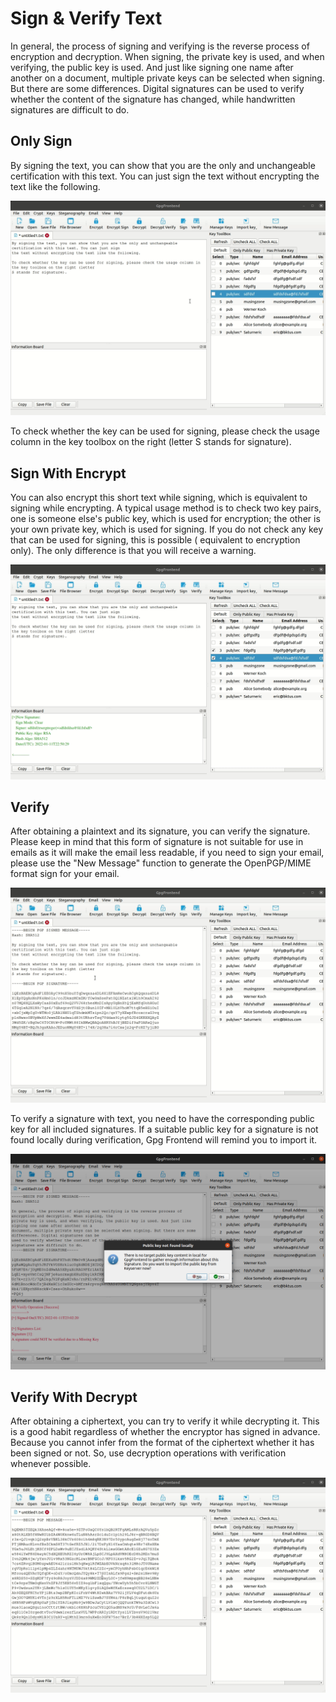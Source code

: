 # Sign & Verify Text

In general, the process of signing and verifying is the reverse process of encryption and decryption. When signing, the
private key is used, and when verifying, the public key is used. And just like signing one name after another on a
document, multiple private keys can be selected when signing. But there are some differences. Digital signatures can be
used to verify whether the content of the signature has changed, while handwritten signatures are difficult to do.

## Only Sign

By signing the text, you can show that you are the only and unchangeable certification with this text. You can just sign
the text without encrypting the text like the following.

![Peek 2022-01-12 06-50](_media/sign-verify-text/Peek-2022-01-12-06-50.gif)

To check whether the key can be used for signing, please check the usage column in the key toolbox on the right (letter
S stands for signature).

## Sign With Encrypt

You can also encrypt this short text while signing, which is equivalent to signing while encrypting. A typical usage
method is to check two key pairs, one is someone else's public key, which is used for encryption; the other is your own
private key, which is used for signing. If you do not check any key that can be used for signing, this is possible (
equivalent to encryption only). The only difference is that you will receive a warning.

![Peek 2022-01-12 06-54](_media/sign-verify-text/Peek-2022-01-12-06-54-16419417228411.gif)

## Verify

After obtaining a plaintext and its signature, you can verify the signature. Please keep in mind that this form of
signature is not suitable for use in emails as it will make the email less readable, if you need to sign your email,
please use the "New Message" function to generate the OpenPGP/MIME format sign for your email.

![Peek 2022-01-12 06-56](_media/sign-verify-text/Peek-2022-01-12-06-56.gif)

To verify a signature with text, you need to have the corresponding public key for all included signatures. If a
suitable public key for a signature is not found locally during verification, Gpg Frontend will remind you to import it.

![image-20220112070325556](_media/sign-verify-text/image-20220112070325556.png)

## Verify With Decrypt

After obtaining a ciphertext, you can try to verify it while decrypting it. This is a good habit regardless of whether
the encryptor has signed in advance. Because you cannot infer from the format of the ciphertext whether it has been
signed or not. So, use decryption operations with verification whenever possible.

![Peek 2022-01-12 07-10](_media/sign-verify-text/Peek-2022-01-12-07-10.gif)
